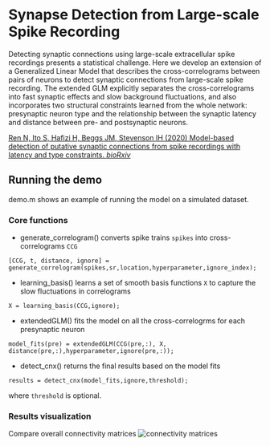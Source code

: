 # Synapse Detection from Large-scale Spike Recording
 
Detecting synaptic connections using large-scale extracellular spike recordings presents a statistical challenge. Here we develop an extension of a Generalized Linear Model that describes the cross-correlograms between pairs of neurons to detect synaptic connections from large-scale spike recording. The extended GLM explicitly separates the cross-correlograms into fast synaptic effects and slow background fluctuations, and also incorporates two structural constraints learned from the whole network: presynaptic neuron type and the relationship between the synaptic latency and distance between pre- and postsynaptic neurons. 

[Ren N, Ito S, Hafizi H, Beggs JM, Stevenson IH (2020) Model-based detection of putative synaptic connections from spike recordings with latency and type constraints. *bioRxiv*](https://www.biorxiv.org/content/10.1101/2020.02.12.944496v1)

## Running the demo

demo.m shows an example of running the model on a simulated dataset.

### Core functions
* generate_correlogram() converts spike trains `spikes` into cross-correlograms `CCG`
```
[CCG, t, distance, ignore] = generate_correlogram(spikes,sr,location,hyperparameter,ignore_index); 
```
* learning_basis() learns a set of smooth basis functions `X` to capture the slow fluctuations in correlograms
```
X = learning_basis(CCG,ignore); 
```
* extendedGLM() fits the model on all the cross-correlogrms for each presynaptic neuron
```
model_fits(pre) = extendedGLM(CCG(pre,:), X, distance(pre,:),hyperparameter,ignore(pre,:));  
```
* detect_cnx() returns the final results based on the model fits
```
results = detect_cnx(model_fits,ignore,threshold);
```
where `threshold` is optional. 

### Results visualization

Compare overall connectivity matrices
![connectivity matrices](http://github.com/NaixinRen/extended-GLM-for-synapse-detection/raw/master/pics/Connectivity-matrices_50-neurons.png)

